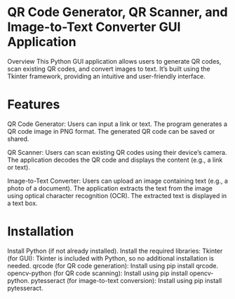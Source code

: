 # QR Code Generator, QR Scanner, and Image-to-Text Converter GUI Application
Overview
This Python GUI application allows users to generate QR codes, scan existing QR codes, and convert images to text. It’s built using the Tkinter framework, providing an intuitive and user-friendly interface.

# Features
QR Code Generator:
Users can input a link or text.
The program generates a QR code image in PNG format.
The generated QR code can be saved or shared.

QR Scanner:
Users can scan existing QR codes using their device’s camera.
The application decodes the QR code and displays the content (e.g., a link or text).

Image-to-Text Converter:
Users can upload an image containing text (e.g., a photo of a document).
The application extracts the text from the image using optical character recognition (OCR).
The extracted text is displayed in a text box.

# Installation
Install Python (if not already installed).
Install the required libraries:
Tkinter (for GUI): Tkinter is included with Python, so no additional installation is needed.
qrcode (for QR code generation): Install using pip install qrcode.
opencv-python (for QR code scanning): Install using pip install opencv-python.
pytesseract (for image-to-text conversion): Install using pip install pytesseract.
